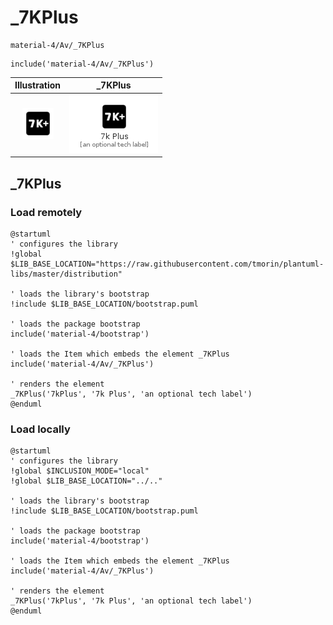 # _7KPlus


```text
material-4/Av/_7KPlus
```

```text
include('material-4/Av/_7KPlus')
```



| Illustration | _7KPlus |
| :---: | :---: |
| ![illustration for Illustration](../../material-4/Av/_7KPlus.png) | ![illustration for _7KPlus](../../material-4/Av/_7KPlus.Local.png) |




## _7KPlus

### Load remotely
```plantuml
@startuml
' configures the library
!global $LIB_BASE_LOCATION="https://raw.githubusercontent.com/tmorin/plantuml-libs/master/distribution"

' loads the library's bootstrap
!include $LIB_BASE_LOCATION/bootstrap.puml

' loads the package bootstrap
include('material-4/bootstrap')

' loads the Item which embeds the element _7KPlus
include('material-4/Av/_7KPlus')

' renders the element
_7KPlus('7kPlus', '7k Plus', 'an optional tech label')
@enduml
```

### Load locally
```plantuml
@startuml
' configures the library
!global $INCLUSION_MODE="local"
!global $LIB_BASE_LOCATION="../.."

' loads the library's bootstrap
!include $LIB_BASE_LOCATION/bootstrap.puml

' loads the package bootstrap
include('material-4/bootstrap')

' loads the Item which embeds the element _7KPlus
include('material-4/Av/_7KPlus')

' renders the element
_7KPlus('7kPlus', '7k Plus', 'an optional tech label')
@enduml
```

